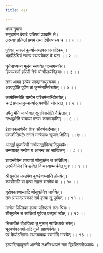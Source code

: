 ```yaml
---
title: ०६२

---
```

भगवानुवाच  
समुदायेन देवादेः प्रतिष्ठां प्रवदामि ते।  
लक्ष्म्याः प्रतिष्ठां प्रथमं तथा देवीगणस्य च ।। १ ।।  
  
पूर्ववत् सकलं कुर्य्यान्मण्डपस्नपनादिकम् ।  
भद्रपीठेश्रियं न्यस्य स्थापयेदष्ट वै घटा ।। २ ।।  
  
घृतेनाभ्यज्य मूलेन स्नपयेत् पञ्चगव्यकैः।  
हिरण्यवर्णां हरिणी नेत्रे चोन्मीलयेच्छ्रियाः ।। ३ ।।  
  
तन्म आवह इत्येवं प्रदद्यान्मधुरत्रयम्।  
अश्वपूर्वेति पूर्वेण तां कुम्भेनाभिषेचयेत् ।। ४ ।।  
  
कामोस्मितेति याम्येन पश्चिमेनाभिषेचयेत्।  
चन्द्रं प्रभासामुच्चार्य्याद्त्यवर्णेति चोत्तरात् ।। ५ ।।  
  
उपैतु मेति चाग्नेयात् क्षुत्‌पिपासेति नैर्ऋतात्।  
गन्धद्वारेति वायव्यां मनसः कममाकृतिम् ।। ६ ।।  
  
ईशानकलशेनैव शिरः सौवर्णकर्द्दमात्।  
एकाशीतिघटैः स्नानं मन्त्रेणापः सृजन् क्षितिम् ।। ७ ।।  
  
आद्‌र्द्रां पुष्करिणीं गन्धैराद्‌र्द्रामित्यादिपुष्पकैः।  
तन्मयावह मन्त्रेण य आनन्द ऋ चाखिलम् ।। ८ ।।  
  
शायन्तीयेन शय्यायां श्रीसूक्तेन च सन्निधिम्।  
लक्ष्मीवीजेन चिच्छक्तिं विन्यस्याभ्यर्चयेत् पुनः ।। ९ ।।  
  
श्रीसूक्तेन मण्डपेथ कुण्डेष्वब्जानि होमयेत्।  
करवीराणि वा हत्वा सहस्रं शतमेव वा ।। १० ।।  
  
गृहोपकरणान्तादि श्रीसूक्तेनैव चार्पयेत्।  
ततः प्रासादसंस्कारं सर्वं कृत्वा तु पूर्ववत् ।। ११ ।।  
  
मन्त्रेण पिण्डिकां कृत्वा प्रतिष्ठानं ततः श्रियः ।  
श्रीसूक्तेन च सान्निध्यं पूर्ववत् प्रत्यृचं जपेत् ।। १२ ।।  
  
चिच्छक्तिं बोधयित्वा तु मूलात् सान्निध्यकं चरेत्।  
भूस्वर्णवस्त्रगोन्नादि गुरवे ब्रह्मणेर्पयेत्।  
एवं देव्योऽखिलाः स्थाप्यावाह्य स्वर्गादि भावयेत् ।। १३ ।।  
  
इत्यादिमहापुराणे आग्नेये लक्ष्मीस्थापनं नाम द्विषष्टितमोऽध्यायः ।